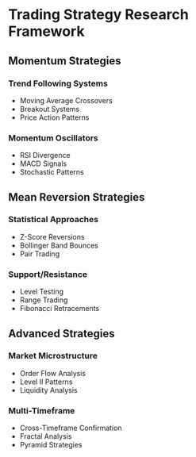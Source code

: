 
# Trading Strategy Research Framework

## Momentum Strategies

### Trend Following Systems
- Moving Average Crossovers
- Breakout Systems
- Price Action Patterns

### Momentum Oscillators
- RSI Divergence
- MACD Signals
- Stochastic Patterns

## Mean Reversion Strategies

### Statistical Approaches
- Z-Score Reversions
- Bollinger Band Bounces
- Pair Trading

### Support/Resistance
- Level Testing
- Range Trading
- Fibonacci Retracements

## Advanced Strategies

### Market Microstructure
- Order Flow Analysis
- Level II Patterns
- Liquidity Analysis

### Multi-Timeframe
- Cross-Timeframe Confirmation
- Fractal Analysis
- Pyramid Strategies
